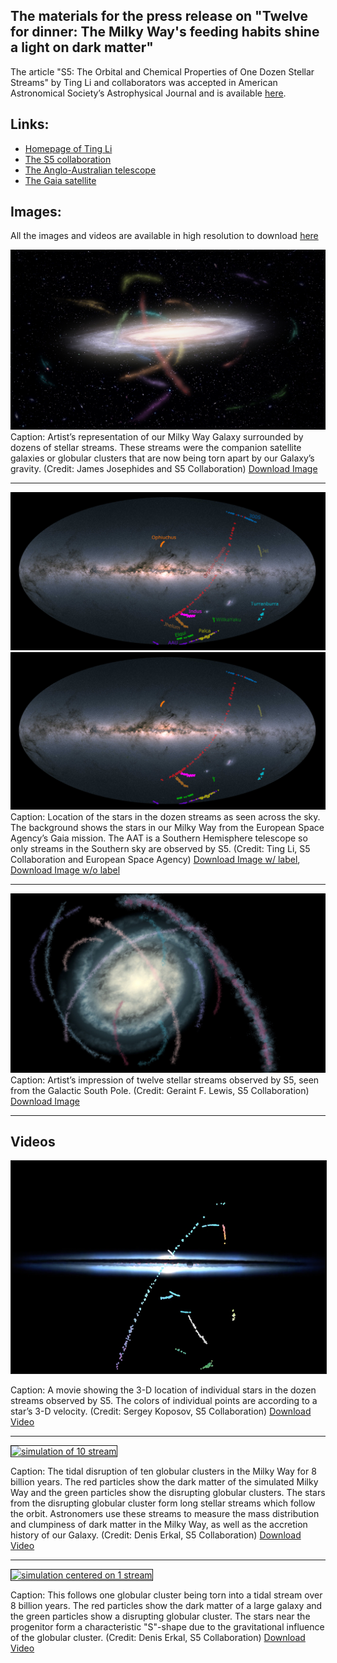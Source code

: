 
##  The materials for the press release on "Twelve for dinner: The Milky Way's feeding habits shine a light on dark matter"

The article "S5: The Orbital and Chemical Properties of One Dozen Stellar Streams" by Ting Li and collaborators was accepted in American Astronomical Society’s Astrophysical Journal and is available [here](https://arxiv.org/abs/2110.06950). 

## Links: 
- [Homepage of Ting Li](https://sazabi4.github.io/)
- [The S5 collaboration](https://s5collab.github.io/)
- [The Anglo-Australian telescope](https://www.aao.gov.au/about-us/anglo-australian-telescope)
- [The Gaia satellite](https://sci.esa.int/web/gaia)

## Images:

All the images and videos are available in high resolution to download [here](images_videos/)

![](images_videos/MilkyWayStreams.jpg)
Caption: Artist’s representation of our Milky Way Galaxy surrounded by dozens of stellar streams. These streams were the companion satellite galaxies or globular clusters that are now being torn apart by our Galaxy’s gravity. (Credit: James Josephides and S5 Collaboration) [Download Image](images_videos/MilkyWayStreams.jpg)

---

![](images_videos/all_streams_gaia_cap.jpg)
![](images_videos/all_streams_gaia.jpg)
Caption: Location of the stars in the dozen streams as seen across the sky. The background shows the stars in our Milky Way from the European Space Agency’s Gaia mission. The AAT is a Southern Hemisphere telescope so only streams in the Southern sky are observed by S5.  (Credit: Ting Li, S5 Collaboration and European Space Agency)
    [Download Image w/ label](images_videos/all_streams_gaia_cap.jpg), [Download Image w/o label](images_videos/all_streams_gaia.jpg)

---

![](images_videos/dozenstream_southpole.JPG)
Caption: Artist’s impression of twelve stellar streams observed by S5, seen from the Galactic South Pole.  (Credit: Geraint F. Lewis, S5 Collaboration) [Download Image](images_videos/dozenstream_southpole.JPG)


---

## Videos

<a href="https://www.youtube.com/watch?v=IivPfuskhFg"
target="_blank"><img src="images_videos/video_cover.png"
alt="One Dozen Streams in 3-D" width="600" height="340" border="1" /></a>

Caption: A movie showing the 3-D location of individual stars in the dozen streams observed by S5. The colors of individual points are according to a star’s 3-D velocity. (Credit: Sergey Koposov, S5 Collaboration) [Download Video](images_videos/video_stream3D_220105.mp4)

---

<a href="https://www.youtube.com/watch?v=CcE0gMyTbZY"
target="_blank"><img src="images_videos/video_cover2.png"
alt="simulation of 10 stream" width="600" height="340" border="1" /></a>

Caption: The tidal disruption of ten globular clusters in the Milky Way for 8 billion years. The red particles show the dark matter of the simulated Milky Way and the green particles show the disrupting globular clusters. The stars from the disrupting globular cluster form long stellar streams which follow the orbit. Astronomers use these streams to measure the mass distribution and clumpiness of dark matter in the Milky Way, as well as the accretion history of our Galaxy. (Credit: Denis Erkal, S5 Collaboration)
 [Download  Video](images_videos/10_stream_simulations.mp4)

---

<a href="https://www.youtube.com/watch?v=qYM81uh8920"
target="_blank"><img src="images_videos/video_cover3.png"
alt="simulation centered on 1 stream" width="600" height="340" border="1" /></a>

Caption: This follows one globular cluster being torn into a tidal stream over 8 billion years. The red particles show the dark matter of a large galaxy and the green particles show a disrupting globular cluster. The stars near the progenitor form a characteristic "S"-shape due to the gravitational influence of the globular cluster. (Credit: Denis Erkal, S5 Collaboration)
 [Download Video](images_videos/1_stream_view.mp4)







